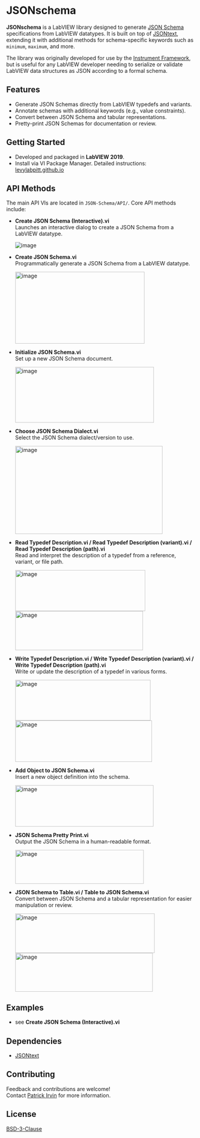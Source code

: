 # JSONschema

**JSONschema** is a LabVIEW library designed to generate [JSON Schema](https://json-schema.org/) specifications from LabVIEW datatypes. It is built on top of [JSONtext](https://lavag.org/files/file/294-jsontext/), extending it with additional methods for schema-specific keywords such as `minimum`, `maximum`, and more.

The library was originally developed for use by the [Instrument Framework](https://github.com/levylabpitt/Instrument-Framework), but is useful for any LabVIEW developer needing to serialize or validate LabVIEW data structures as JSON according to a formal schema.

## Features

- Generate JSON Schemas directly from LabVIEW typedefs and variants.
- Annotate schemas with additional keywords (e.g., value constraints).
- Convert between JSON Schema and tabular representations.
- Pretty-print JSON Schemas for documentation or review.

## Getting Started

- Developed and packaged in **LabVIEW 2019**.
- Install via VI Package Manager. Detailed instructions: [levylabpitt.github.io](https://levylabpitt.github.io/)

## API Methods

The main API VIs are located in `JSON-Schema/API/`. Core API methods include:

- **Create JSON Schema (Interactive).vi**  
  Launches an interactive dialog to create a JSON Schema from a LabVIEW datatype.

  ![image](https://github.com/user-attachments/assets/f38563a9-28d9-40d6-aa7c-93240cf3ca31)

- **Create JSON Schema.vi**  
  Programmatically generate a JSON Schema from a LabVIEW datatype.

  <img width="344" height="191" alt="image" src="https://github.com/user-attachments/assets/d2cbb44b-3f76-4aec-9e53-70c897e961b0" />

- **Initialize JSON Schema.vi**  
  Set up a new JSON Schema document.

  <img width="369" height="148" alt="image" src="https://github.com/user-attachments/assets/3064238e-0e06-48be-a27b-5c37acdc6419" />

- **Choose JSON Schema Dialect.vi**  
  Select the JSON Schema dialect/version to use.

  <img width="392" height="234" alt="image" src="https://github.com/user-attachments/assets/4fa4cf12-5bd1-4c48-8619-efba1a5168a0" />

- **Read Typedef Description.vi / Read Typedef Description (variant).vi / Read Typedef Description (path).vi**  
  Read and interpret the description of a typedef from a reference, variant, or file path.
  
  <img width="346" height="109" alt="image" src="https://github.com/user-attachments/assets/51bcc2b4-311d-4319-aa60-d7005528acae" />
  <img width="340" height="104" alt="image" src="https://github.com/user-attachments/assets/04d6de29-a505-4fa2-9051-b2128467f29d" />

- **Write Typedef Description.vi / Write Typedef Description (variant).vi / Write Typedef Description (path).vi**  
  Write or update the description of a typedef in various forms.

  <img width="360" height="108" alt="image" src="https://github.com/user-attachments/assets/52202aca-2fd7-4246-910b-5276c0a34d15" />
  <img width="364" height="110" alt="image" src="https://github.com/user-attachments/assets/f3cd51a1-ce5c-40ab-8c61-e4f3a32fc19e" />

- **Add Object to JSON Schema.vi**  
  Insert a new object definition into the schema.

  <img width="368" height="110" alt="image" src="https://github.com/user-attachments/assets/1fdb95cd-f1c2-4e6c-9aa2-24f52f778995" />

- **JSON Schema Pretty Print.vi**  
  Output the JSON Schema in a human-readable format.

  <img width="342" height="90" alt="image" src="https://github.com/user-attachments/assets/878de7f7-7ee8-4194-8844-d6f03b7c1506" />

- **JSON Schema to Table.vi / Table to JSON Schema.vi**  
  Convert between JSON Schema and a tabular representation for easier manipulation or review.
  
  <img width="371" height="105" alt="image" src="https://github.com/user-attachments/assets/e4a0db23-a4cb-4cc7-8dba-f0eb648a8a72" />
  <img width="366" height="103" alt="image" src="https://github.com/user-attachments/assets/ab939ef1-c54f-48e3-8417-58078f46ac62" />

## Examples
- see **Create JSON Schema (Interactive).vi**  

## Dependencies

- [JSONtext](https://lavag.org/files/file/294-jsontext/)

## Contributing

Feedback and contributions are welcome!  
Contact [Patrick Irvin](https://github.com/ciozi137) for more information.

## License

[BSD-3-Clause](https://opensource.org/licenses/BSD-3-Clause)
